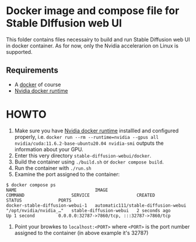 # Docker image and compose file for Stable DIffusion web UI

This folder contains files necessairy to build and run Stable Diffusion web UI in docker container.
As for now, only the Nvidia accelerarion on Linux is supported.

## Requirements
* A [docker](https://docs.docker.com/engine/install/) of course
* [Nvidia docker runtime](https://docs.nvidia.com/datacenter/cloud-native/container-toolkit/install-guide.html#docker)


# HOWTO

1. Make sure you have [Nvidia docker runtime](https://docs.nvidia.com/datacenter/cloud-native/container-toolkit/install-guide.html#docker) installled and configured properly, i.e. `docker run --rm --runtime=nvidia --gpus all nvidia/cuda:11.6.2-base-ubuntu20.04 nvidia-smi` outputs the information about your GPU.
1. Enter this very directory `stable-diffusion-webui/docker`.
1. Build the container using `./build.sh` or `docker compose build`.
1. Run the container with `./run.sh`
1. Examine the port assigned to the container:
```
$ docker compose ps
NAME                              IMAGE                                 COMMAND                  SERVICE                  CREATED             STATUS              PORTS
docker-stable-diffusion-webui-1   automatic111/stable-diffusion-webui   "/opt/nvidia/nvidia_…"   stable-diffusion-webui   2 seconds ago       Up 1 second         0.0.0.0:32787->7860/tcp, :::32787->7860/tcp
```
1. Point your browkes to `localhost:<PORT>` where `<PORT>` is the port number assigned to the container (in above example it's 32787)
